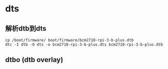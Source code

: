 # dts

## 解析dtb到dts

```code
cp /boot/firmware/ boot/firmware/bcm2710-rpi-3-b-plus.dtb
dtc -I dtb -O dts -o bcm2710-rpi-3-b-plus.dts bcm2710-rpi-3-b-plus.dtb
```

## dtbo (dtb overlay)

